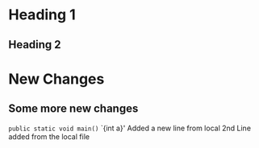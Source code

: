 # Heading 1
## Heading 2

# New Changes
## Some more new changes
`public static void main()`
`{int a}'
Added a new line from local
2nd Line added from the local file
